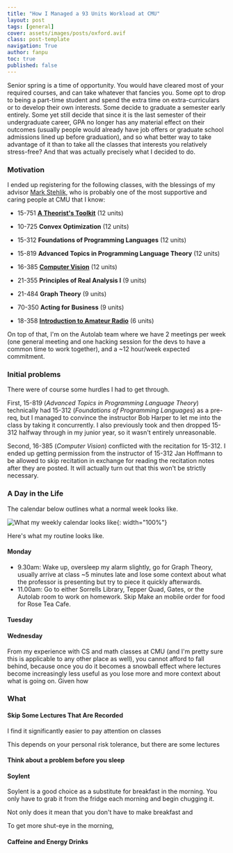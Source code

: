 ```yaml
---
title: "How I Managed a 93 Units Workload at CMU"
layout: post
tags: [general]
cover: assets/images/posts/oxford.avif
class: post-template
navigation: True
author: fanpu
toc: true
published: false
---
```


Senior spring is a time of opportunity.  You would have cleared most of your
required courses, and can take whatever that fancies you. Some opt to drop to
being a part-time student and spend the extra time on extra-curriculars or to
develop their own interests. Some decide to graduate a semester early entirely.
Some yet still decide that since it is the last semester of their undergraduate
career, GPA no longer has any material effect on their outcomes (usually people
would already have job offers or graduate school admissions lined up before
graduation), and so what better way to take advantage of it than to take all the
classes that interests you relatively stress-free? And that was actually precisely 
what I decided to do.

### Motivation

I ended up registering for the following classes, with the blessings of my
advisor [Mark Stehlik](http://www.cs.cmu.edu/~mjs/), who is probably one of the
most supportive and caring people at CMU that I know:

- 15-751 **[A Theorist's
Toolkit](https://www.youtube.com/playlist?list=PLm3J0oaFux3ZYpFLwwrlv_EHH9wtH6pnX)** (12 units)

- 10-725 **Convex Optimization** (12 units)

- 15-312 **Foundations of Programming Languages** (12 units)

- 15-819 **Advanced Topics in Programming Language Theory** (12 units)

- 16-385 **[Computer Vision](http://16385.courses.cs.cmu.edu/spring2022/)** (12 units)

- 21-355 **Principles of Real Analysis I** (9 units)

- 21-484 **Graph Theory** (9 units)

- 70-350 **Acting for Business** (9 units)

- 18-358 **[Introduction to Amateur Radio](https://tomzajdel.com/ece358/)** (6 units)

On top of that, I'm on the Autolab team where we have 2 meetings per week (one
general meeting and one hacking session for the devs to have a common time to
work together), and a ~12 hour/week expected commitment.

### Initial problems

There were of course some hurdles I had to get through. 

First, 15-819 (*Advanced Topics in Programming Language Theory*) technically had
15-312 (*Foundations of Programming Languages*) as a pre-req, but I managed to
convince the instructor Bob Harper to let me into the class by taking it
concurrently. I also previously took and then dropped 15-312 halfway through in
my junior year, so it wasn't entirely unreasonable.

Second, 16-385 (*Computer Vision*) conflicted with the recitation for 15-312.  I
ended up getting permission from the instructor of 15-312 Jan Hoffmann to be
allowed to skip recitation in exchange for reading the recitation notes after
they are posted. It will actually turn out that this won't be strictly necessary.

### A Day in the Life
The calendar below outlines what a normal week looks like.

![What my weekly calendar looks like](/assets/images/posts/cmu_week_calendar.png){: width="100%"}

Here's what my routine looks like.

#### Monday
- 9.30am: Wake up, oversleep my alarm slightly, go for Graph Theory, usually
arrive at class ~5 minutes late and lose some context about what the professor
is presenting but try to piece it quickly afterwards.
- 11.00am: Go to either Sorrells Library, Tepper Quad, Gates, or the Autolab room to work on homework. Skip Make an mobile order for food for Rose Tea Cafe. 

#### Tuesday


#### Wednesday

From my experience with CS and math classes at CMU (and I'm pretty sure this is
applicable to any other place as well), you cannot afford to fall behind,
because once you do it becomes a snowball effect where lectures become
increasingly less useful as you lose more and more context about what is going
on. Given how 


### What 


#### Skip Some Lectures That Are Recorded

I find it significantly easier to pay attention on classes

This depends on your personal risk tolerance, but there are some lectures 



#### Think about a problem before you sleep


#### Soylent

Soylent is a good choice as a substitute for breakfast in the morning. You only have to grab it from the fridge each morning and begin chugging it.

Not only does it mean that you don't have to make breakfast and 

To get more shut-eye in the morning, 

#### Caffeine and Energy Drinks

